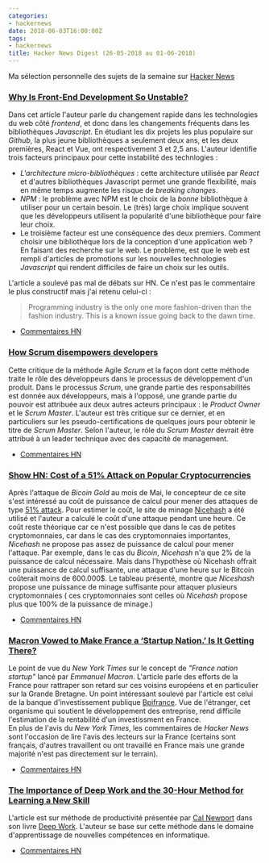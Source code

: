 ```yaml
---
categories:
- hackernews
date: 2018-06-03T16:00:00Z
tags:
- hackernews
title: Hacker News Digest (26-05-2018 au 01-06-2018)
---
```


Ma sélection personnelle des sujets de la semaine sur
[Hacker News](https://news.ycombinator.com/)


### [Why Is Front-End Development So Unstable?](https://www.breck-mckye.com/blog/2018/05/why-is-front-end-development-so-unstable/)
Dans cet article l'auteur parle du changement rapide dans les technologies du
web côté *frontend*, et donc dans les changements fréquents dans les bibliothèques
*Javascript*. En étudiant les dix projets les plus populaire sur *Github*, la
plus jeune bibliothèques a seulement deux ans, et les deux premières, React et
  Vue, ont respectivement 3 et 2,5 ans. L'auteur identifie trois facteurs
  principaux pour cette instabilité des technlogies :
  - *L'architecture micro-bibliothèques* : cette architecture utilisée par
  *React* et d'autres bibliothèques Javascript permet une grande flexibilité,
  mais en même temps augmente les risque de *breaking changes*.
  - *NPM* : le problème avec NPM est le choix de la *bonne* bibliothèque à
  utiliser pour un certain besoin. Le (très) large choix implique souvent que les
  développeurs utilisent la popularité d'une bibliothèque pour faire leur choix.
  - Le troisième facteur est une conséquence des deux premiers. Comment choisir
  une bibliothèque lors de la conception d'une application web ? En faisant des
  recherche sur le web. Le problème, est que le web est
  rempli d'articles de promotions sur les nouvelles technologies *Javascript*
  qui rendent difficiles de faire un choix sur les outils.

L'article a soulevé pas mal de débats sur HN. Ce n'est pas le commentaire le
plus constructif mais j'ai retenu celui-ci :

> Programming industry is the only one more fashion-driven than the fashion industry. This is a known issue going back to the dawn time.

- [Commentaires HN](https://news.ycombinator.com/item?id=17190992)

### [How Scrum disempowers developers](https://www.lambdacambridge.com/blog/how-scrum-disempowers-developers-and-destroys-agile)
Cette critique de la méthode Agile *Scrum* et la façon dont cette méthode traite
le rôle des développeurs dans le processus de développement d'un produit.
Dans le processus *Scrum*, une grande partie des responsabilités est donnée aux
développeurs, mais à l'opposé, une grande partie du pouvoir est attribuée aux
deux autres acteurs principaux : le *Product Owner* et le *Scrum Master*.
L'auteur est très critique sur ce dernier, et en particuliers sur les
pseudo-certifications de quelques jours pour obtenir le titre de *Scrum Master*.
Selon l'auteur, le rôle du *Scrum Master* devrait être attribué à un leader
technique avec des capacité de management.
- [Commentaires HN](https://news.ycombinator.com/item?id=17186591)

### [Show HN: Cost of a 51% Attack on Popular Cryptocurrencies](https://www.crypto51.app)
Après l'attaque de *Bicoin Gold* au mois de Mai, le concepteur de ce site s'est
intéressé au coût de puissance de calcul pour mener des attaques de
type [51% attack](https://www.investopedia.com/terms/1/51-attack.asp). Pour
estimer le coût, le site de minage [Nicehash](https://www.nicehash.com/) a été
utilisé et l'auteur a calculé le coût d'une attaque pendant une heure. Ce coût
reste théorique car ce n'est possible que dans le cas de petites cryptomonnaies,
car dans le cas des cryptomonnaies importantes, *Nicehash* ne propose pas assez de puissance
de calcul pour mener l'attaque. Par exemple, dans le cas du *Bicoin*, *Nicehash*
 n'a que 2% de la puissance de calcul nécessaire. Mais dans l'hypothèse où
 Nicehash offrait une puissance de calcul suffisante, une attaque d'une heure sur le Bitcoin
 coûterait moins de 600.000$. Le tableau présenté, montre que *Niceshash* propose
 une puissance de minage suffisante pour attaquer plusieurs cryptomonnaies (
   ces cryptomonnaies sont celles où *Nicehash* propose plus que 100% de la
   puissance de minage.)
- [Commentaires HN](https://news.ycombinator.com/item?id=17173051)

### [Macron Vowed to Make France a ‘Startup Nation.’ Is It Getting There?](https://www.nytimes.com/2018/05/23/business/emmanuel-macron-france-technology.html)
Le point de vue du *New York Times* sur le concept de *"France nation startup"*
lancé par *Emmanuel Macron*. L'article parle des efforts de la France pour
rattraper son retard sur ces voisins européens et en particulier sur la
Grande Bretagne. Un point intéressant soulevé par l'article est celui de la
banque d'investissement publique
[Bpifrance](https://fr.wikipedia.org/wiki/Bpifrance). Vue de l'étranger, cet
organisme qui soutient le développement des entreprise, rend difficile
l'estimation de la rentabilité d'un investissment en France.  
En plus de l'avis du *New York Times*, les commentaires de *Hacker News* sont
l'occasion de lire l'avis des lecteurs sur la France (certains sont français,
  d'autres travaillent ou ont travaillé en France mais une grande majorité n'est
  pas directement sur le terrain).  
- [Commentaires HN](https://news.ycombinator.com/item?id=17169314)

### [The Importance of Deep Work and the 30-Hour Method for Learning a New Skill](https://azeria-labs.com/the-importance-of-deep-work-the-30-hour-method-for-learning-a-new-skill/)
L'article est sur méthode de productivité présentée par
[Cal Newport](https://en.wikipedia.org/wiki/Cal_Newport) dans son livre
[Deep Work](https://www.amazon.fr/Deep-work-retrouver-concentration-distractions/dp/B06XXVRZJC). L'auteur se base sur cette méthode dans le domaine d'apprentissage de nouvelles
compétences en informatique.
- [Commentaires HN](https://news.ycombinator.com/item?id=17163251)

<!--
### [Reality Driven Development: Fixing Project Management in Software](http://www.brightball.com/articles/reality-driven-development-fixing-project-management-in-software)
- [Commentaires HN](https://news.ycombinator.com/item?id=17154355)
-->
